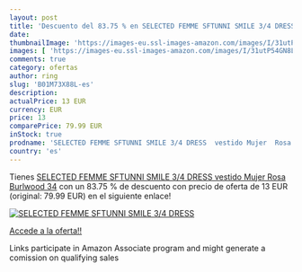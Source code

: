 ```yaml
---
layout: post
title: 'Descuento del 83.75 % en SELECTED FEMME SFTUNNI SMILE 3/4 DRESS  '
date: 
thumbnailImage: 'https://images-eu.ssl-images-amazon.com/images/I/31utP54GN8L._SL200_.jpg'
images: [ 'https://images-eu.ssl-images-amazon.com/images/I/31utP54GN8L._SL200_.jpg' ]
comments: true
category: ofertas
author: ring
slug: 'B01M73X88L-es'
description:
actualPrice: 13 EUR
currency: EUR
price: 13
comparePrice: 79.99 EUR
inStock: true
prodname: 'SELECTED FEMME SFTUNNI SMILE 3/4 DRESS  vestido Mujer  Rosa  Burlwood   34'
country: 'es'
---
```


Tienes [SELECTED FEMME SFTUNNI SMILE 3/4 DRESS  vestido Mujer  Rosa  Burlwood   34](https://www.amazon.es/dp/B01M73X88L/?tag=tolees-21) con un 83.75 % de descuento con precio de oferta de 13 EUR (original: 79.99 EUR) en el siguiente enlace!

[![SELECTED FEMME SFTUNNI SMILE 3/4 DRESS  ](https://images-eu.ssl-images-amazon.com/images/I/31utP54GN8L._SL200_.jpg)](https://www.amazon.es/dp/B01M73X88L/?tag=tolees-21)

[Accede a la oferta!!](https://www.amazon.es/dp/B01M73X88L/?tag=tolees-21)

Links participate in Amazon Associate program and might generate a comission on qualifying sales


